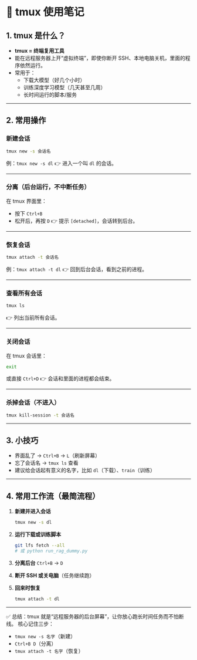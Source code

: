 # 📝 tmux 使用笔记

## 1. tmux 是什么？

- **tmux = 终端复用工具**
- 能在远程服务器上开“虚拟终端”，即使你断开 SSH、本地电脑关机，里面的程序依然运行。
- 常用于：
  - 下载大模型（好几个小时）
  - 训练深度学习模型（几天甚至几周）
  - 长时间运行的脚本/服务

------

## 2. 常用操作

### 新建会话

```bash
tmux new -s 会话名
```

例：`tmux new -s dl`
 👉 进入一个叫 `dl` 的会话。

------

### 分离（后台运行，不中断任务）

在 tmux 界面里：

- 按下 `Ctrl+B`
- 松开后，再按 `D`
   👉 提示 `[detached]`，会话转到后台。

------

### 恢复会话

```bash
tmux attach -t 会话名
```

例：`tmux attach -t dl`
 👉 回到后台会话，看到之前的进程。

------

### 查看所有会话

```bash
tmux ls
```

👉 列出当前所有会话。

------

### 关闭会话

在 tmux 会话里：

```bash
exit
```

或直接 `Ctrl+D`
 👉 会话和里面的进程都会结束。

------

### 杀掉会话（不进入）

```bash
tmux kill-session -t 会话名
```

------

## 3. 小技巧

- 界面乱了 → `Ctrl+B` → `L`（刷新屏幕）
- 忘了会话名 → `tmux ls` 查看
- 建议给会话起有意义的名字，比如 `dl`（下载）、`train`（训练）

------

## 4. 常用工作流（最简流程）

1. **新建并进入会话**

   ```bash
   tmux new -s dl
   ```

2. **运行下载或训练脚本**

   ```bash
   git lfs fetch --all
   # 或 python run_rag_dummy.py
   ```

3. **分离后台**
    `Ctrl+B` → `D`

4. **断开 SSH 或关电脑**（任务继续跑）

5. **回来时恢复**

   ```bash
   tmux attach -t dl
   ```

------

✅ 总结：tmux 就是“远程服务器的后台屏幕”，让你放心跑长时间任务而不怕断线。
 核心记住三步：

- `tmux new -s 名字`（新建）
- `Ctrl+B D`（分离）
- `tmux attach -t 名字`（恢复）